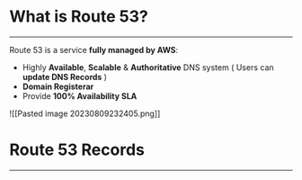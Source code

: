 # What is Route 53?
---

Route 53 is a service **fully managed by AWS**:
* Highly **Available**, **Scalable** & **Authoritative** DNS system ( Users can **update DNS Records** )
* **Domain Registerar**
* Provide **100% Availability SLA**

![[Pasted image 20230809232405.png]]

# Route 53 Records
---
